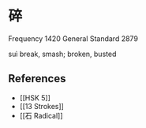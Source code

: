 # 碎
Frequency 1420
General Standard 2879

suì
break, smash; broken, busted

## References
- [[HSK 5]]
- [[13 Strokes]]
- [[石 Radical]]
